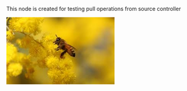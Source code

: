 This node is created for testing pull operations from source controller

![abc](DevImages/test21.jpg)

